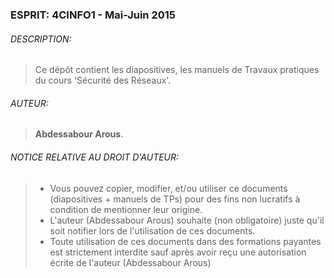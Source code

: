 ### ESPRIT: 4CINFO1 - Mai-Juin 2015

###### DESCRIPTION:
> Ce dépôt contient les diapositives, les manuels de Travaux pratiques du cours 'Sécurité des Réseaux'.


###### AUTEUR:
> **Abdessabour Arous**.


###### NOTICE RELATIVE AU DROIT D'AUTEUR:

> *  Vous pouvez copier, modifier, et/ou utiliser ce documents (diapositives + manuels de TPs) pour des fins non lucratifs à condition de mentionner leur origine.
> *  L'auteur (Abdessabour Arous) souhaite (non obligatoire) juste qu'il soit notifier lors de l'utilisation de ces documents.
> *  Toute utilisation de ces documents dans des formations payantes est strictement interdite sauf après avoir reçu une autorisation écrite de l'auteur (Abdessabour Arous)
